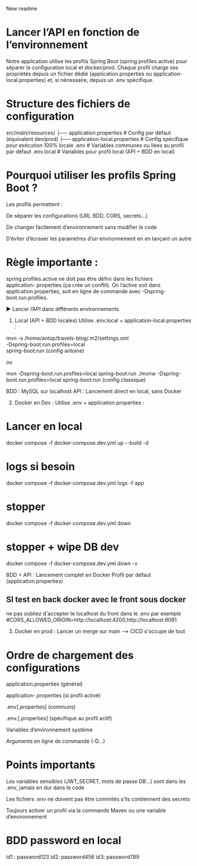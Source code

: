 New readme
# Lancer l’API en fonction de l’environnement
Notre application utilise les profils Spring Boot (spring.profiles.active) pour séparer la configuration local et docker/prod.
Chaque profil charge ses propriétés depuis un fichier dédié (application.properties ou application-local.properties) et, si nécessaire, depuis un .env spécifique.

# Structure des fichiers de configuration
src/main/resources/
├── application.properties              # Config par défaut (équivalent dev/prod)
├── application-local.properties        # Config spécifique pour exécution 100% locale
.env                                       # Variables communes ou liées au profil par défaut
.env.local                                 # Variables pour profil local (API + BDD en local)


# Pourquoi utiliser les profils Spring Boot ?
Les profils permettent :

De séparer les configurations (URL BDD, CORS, secrets…)

De changer facilement d’environnement sans modifier le code

D’éviter d’écraser les paramètres d’un environnement en en lançant un autre

# Règle importante :
spring.profiles.active ne doit pas être défini dans les fichiers application-<profil>.properties (ça crée un conflit).
On l’active soit dans application.properties, soit en ligne de commande avec -Dspring-boot.run.profiles.

▶️ Lancer l’API dans différents environnements
1. Local (API + BDD locales)
   Utilise .env.local + application-local.properties :

mvn -s /home/antop/travels-blog/.m2/settings.xml \
    -Dspring-boot.run.profiles=local \
    spring-boot:run
(config antoine)

ou 

mvn -Dspring-boot.run.profiles=local spring-boot:run
./mvnw -Dspring-boot.run.profiles=local spring-boot:run
(config classique)

BDD : MySQL sur localhost
API : Lancement direct en local, sans Docker

2. Docker en Dev :
   Utilise .env + application.properties :

# Lancer en local
docker compose -f docker-compose.dev.yml up --build -d
# logs si besoin
docker compose -f docker-compose.dev.yml logs -f app
# stopper
docker compose -f docker-compose.dev.yml down
# stopper + wipe DB dev
docker compose -f docker-compose.dev.yml down -v

BDD + API : Lancement complet en Docker
Profil par défaut (application.properties)

## SI test en back docker avec le front sous docker
ne pas oubliez d'accepter le localhost du front dans le .env par exemple
#CORS_ALLOWED_ORIGIN=http://localhost:4200,http://localhost:8081

3. Docker en prod :
   Lancer un merge sur main --> CICD s'occupe de tout

# Ordre de chargement des configurations
application.properties (général)

application-<profil>.properties (si profil activé)

.env[.properties] (communs)

.env.<profil>[.properties] (spécifique au profil actif)

Variables d’environnement système

Arguments en ligne de commande (-D...)

# Points importants
Les variables sensibles (JWT_SECRET, mots de passe DB…) sont dans les .env, jamais en dur dans le code

Les fichiers .env ne doivent pas être commités s’ils contiennent des secrets

Toujours activer un profil via la commande Maven ou une variable d’environnement


# BDD password en local
id1 : password123
id2: password456
id3: password789
